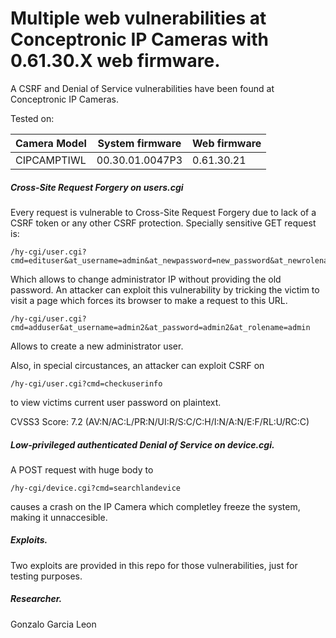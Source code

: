 # Multiple web vulnerabilities at Conceptronic IP Cameras with 0.61.30.X web firmware.
A CSRF and Denial of Service vulnerabilities have been found at Conceptronic IP Cameras.

Tested on:

| Camera Model| System firmware|Web firmware|
| -------------|-------------| -------------|
| CIPCAMPTIWL|00.30.01.0047P3|0.61.30.21|

##### Cross-Site Request Forgery on users.cgi
Every request is vulnerable to Cross-Site Request Forgery due to lack of a CSRF token or any other CSRF protection. Specially sensitive GET request is:
``` 
/hy-cgi/user.cgi?cmd=edituser&at_username=admin&at_newpassword=new_password&at_newrolename=admin&at_userid=10001
``` 
Which allows to change administrator IP without providing the old password. An attacker can exploit this vulnerability by tricking the victim to visit a page which forces its browser to make a request to this URL.

```
/hy-cgi/user.cgi?cmd=adduser&at_username=admin2&at_password=admin2&at_rolename=admin
```

Allows to create a new administrator user.

Also, in special circustances, an attacker can exploit CSRF on 
```
/hy-cgi/user.cgi?cmd=checkuserinfo
```
to view victims current user password on plaintext.

CVSS3 Score: 7.2 (AV:N/AC:L/PR:N/UI:R/S:C/C:H/I:N/A:N/E:F/RL:U/RC:C) 

##### Low-privileged authenticated Denial of Service on device.cgi.
A POST request with huge body to
```
/hy-cgi/device.cgi?cmd=searchlandevice
```
causes a crash on the IP Camera which completley freeze the system, making it unnaccesible.


##### Exploits.
Two exploits are provided in this repo for those vulnerabilities, just for testing purposes.

##### Researcher.
Gonzalo Garcia Leon
